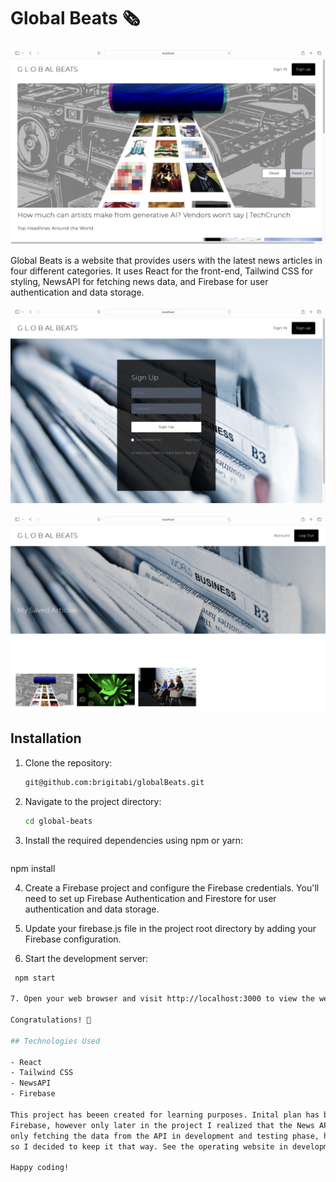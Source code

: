 # Global Beats 🗞️

![Global Beats Home Page](public/GB1.png)

Global Beats is a website that provides users with the latest news articles in four different categories. It uses React for the front-end, Tailwind CSS for styling, NewsAPI for fetching news data, and Firebase for user authentication and data storage.

![Global Beats Sign Up Page](public/GB2.png)

![Global Beats Account](public/GB3.png)

## Installation

1. Clone the repository:
   ```bash
   git@github.com:brigitabi/globalBeats.git

2. Navigate to the project directory:

   ```bash
   cd global-beats

3. Install the required dependencies using npm or yarn:
    ```bash
  npm install

4. Create a Firebase project and configure the Firebase credentials. You'll need to set up Firebase Authentication and Firestore for user authentication and data storage.

5. Update your firebase.js file in the project root directory by adding your Firebase configuration. 

6. Start the development server:
  ```bash
   npm start

7. Open your web browser and visit http://localhost:3000 to view the website.

Congratulations! 🎉 

## Technologies Used

- React 
- Tailwind CSS
- NewsAPI
- Firebase

This project has beeen created for learning purposes. Inital plan has been to deploy it to the 
Firebase, however only later in the project I realized that the News API Developer tier allows 
only fetching the data from the API in development and testing phase, however not in production 
so I decided to keep it that way. See the operating website in development above. 

Happy coding! 